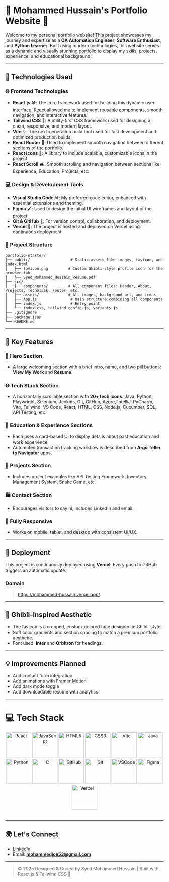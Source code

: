 # 🌟 Mohammed Hussain's Portfolio Website 🎉

Welcome to my personal portfolio website! This project showcases my journey and expertise as a **QA Automation Engineer**, **Software Enthusiast**, and **Python Learner**. Built using modern technologies, this website serves as a dynamic and visually stunning portfolio to display my skills, projects, experience, and educational background.

---

## 🔧 Technologies Used

### 🌐 Frontend Technologies
- **React.js** 🛠️: The core framework used for building this dynamic user interface. React allowed me to implement reusable components, smooth navigation, and interactive features.
- **Tailwind CSS** 🌟: A utility-first CSS framework used for designing a clean, responsive, and modern layout.
- **Vite** ✨: The next-generation build tool used for fast development and optimized production builds.
- **React Router** 📍: Used to implement smooth navigation between different sections of the portfolio.
- **React Icons** 🎨: A library to include scalable, customizable icons in the project.
- **React Scroll** 🛋️: Smooth scrolling and navigation between sections like Experience, Education, Projects, etc.

### 💻 Design & Development Tools
- **Visual Studio Code** ⚒️: My preferred code editor, enhanced with essential extensions and theming.
- **Figma** 🖌️: Used to design the initial UI wireframes and layout of the project.
- **Git & GitHub** 💎: For version control, collaboration, and deployment.
- **Vercel** 🚀: The project is hosted and deployed on Vercel using continuous deployment.

### 📁 Project Structure
```
portfolio-starter/
├── public/                  # Static assets like images, favicon, and index.html
│   ├── favicon.png         # Custom Ghibli-style profile icon for the browser tab
│   └── Syed_Mohammed_Hussain_Resume.pdf
├── src/
│   ├── components/         # All component files: Header, About, Projects, TechStack, Footer, etc.
│   ├── assets/             # All images, background art, and icons
│   ├── App.js               # Main structure combining all components
│   ├── index.js             # Entry point
│   └── index.css, tailwind.config.js, variants.js
├── .gitignore
├── package.json
└── README.md
```

---

## 🎉 Key Features

### 🌟 Hero Section
- A large welcoming section with a brief intro, name, and two pill buttons: **View My Work** and **Resume**.

### 🌐 Tech Stack Section
- A horizontally scrollable section with **20+ tech icons**: Java, Python, Playwright, Selenium, Jenkins, Git, GitHub, Azure, IntelliJ, PyCharm, Vite, Tailwind, VS Code, React, HTML, CSS, Node.js, Cucumber, SQL, API Testing, etc.

### 🏫 Education & Experience Sections
- Each uses a card-based UI to display details about past education and work experience.
- Automated transaction tracking workflow is described from **Argo Teller to Navigator** apps.

### 🔢 Projects Section
- Includes project examples like API Testing Framework, Inventory Management System, Snake Game, etc.

### 🛍️ Contact Section
- Encourages visitors to say hi, includes LinkedIn and email.

### 📱 Fully Responsive
- Works on mobile, tablet, and desktop with consistent UI/UX.

---

## 🚀 Deployment
This project is continuously deployed using **Vercel**. Every push to GitHub triggers an automatic update.

### Domain
> https://mohammed-hussain.vercel.app/

---

## 🎨 Ghibli-Inspired Aesthetic

- The favicon is a cropped, custom-colored face designed in Ghibli-style.
- Soft color gradients and section spacing to match a premium portfolio aesthetic.
- Font used: **Inter** and **Orbitron** for headings.

---

## 💡 Improvements Planned
- Add contact form integration
- Add animations with Framer Motion
- Add dark mode toggle
- Add downloadable resume with analytics

---
# 💻 Tech Stack

<div align="center" style="margin-bottom: 2rem">
  <img src="https://cdn.jsdelivr.net/gh/devicons/devicon/icons/react/react-original.svg" height="80" alt="React"/>
  <img src="https://cdn.jsdelivr.net/gh/devicons/devicon/icons/javascript/javascript-original.svg" height="80" alt="JavaScript"/>
  <img src="https://cdn.jsdelivr.net/gh/devicons/devicon/icons/html5/html5-original.svg" height="80" alt="HTML5"/>
  <img src="https://cdn.jsdelivr.net/gh/devicons/devicon/icons/css3/css3-original.svg" height="80" alt="CSS3"/>
<!--   <img src="https://cdn.jsdelivr.net/gh/devicons/devicon/icons/tailwindcss/tailwindcss-plain.svg" height="80" alt="TailwindCSS"/> -->
  <img src="https://cdn.jsdelivr.net/gh/devicons/devicon/icons/vite/vite-original.svg" height="80" alt="Vite"/>
  <img src="https://cdn.jsdelivr.net/gh/devicons/devicon/icons/java/java-original.svg" height="80" alt="Java"/>
  <img src="https://cdn.jsdelivr.net/gh/devicons/devicon/icons/python/python-original.svg" height="80" alt="Python"/>
  <img src="https://cdn.jsdelivr.net/gh/devicons/devicon/icons/c/c-original.svg" height="80" alt="C"/>
  <img src="https://cdn.jsdelivr.net/gh/devicons/devicon/icons/github/github-original.svg" height="80" alt="GitHub"/>
  <img src="https://cdn.jsdelivr.net/gh/devicons/devicon/icons/git/git-original.svg" height="80" alt="Git"/>
<!--   <img src="https://cdn.jsdelivr.net/gh/devicons/devicon/icons/intellij/intellij-original.svg" height="80" alt="IntelliJ"/> -->
  <img src="https://cdn.jsdelivr.net/gh/devicons/devicon/icons/vscode/vscode-original.svg" height="80" alt="VSCode"/>
  <img src="https://cdn.jsdelivr.net/gh/devicons/devicon/icons/figma/figma-original.svg" height="80" alt="Figma"/>
  <img src="https://cdn.jsdelivr.net/gh/devicons/devicon/icons/vercel/vercel-original.svg" height="80" alt="Vercel"/>
</div>


---


## 🌍 Let's Connect

- [LinkedIn](https://linkedin.com/in/syed-mohammed-hussain-8b385b209)
- Email: **mohammedjoe53@gmail.com**

---

> © 2025 Designed & Coded by Syed Mohammed Hussain | Built with React.js & Tailwind CSS 🤠








